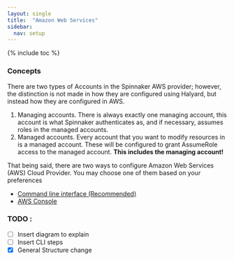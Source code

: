 ```yaml
---
layout: single
title:  "Amazon Web Services"
sidebar:
  nav: setup
---
```


{% include toc %}

### Concepts

There are two types of Accounts in the Spinnaker AWS provider; however, the
distinction is not made in how they are configured using Halyard, but instead
how they are configured in AWS.

1. Managing accounts. There is always exactly one managing account, this
   account is what Spinnaker authenticates as, and if necessary, assumes roles
   in the managed accounts.
2. Managed accounts. Every account that you want to modify resources in is a
   managed account. These will be configured to grant AssumeRole access to the
   managed account. __This includes the managing account!__


That being said, there are two ways to configure Amazon Web Services (AWS) Cloud Provider. You may choose one of them based on your preferences

* [Command line interface (Recommended)](/setup/install/providers/aws/aws-cli/)
* [AWS Console](/setup/install/providers/aws/aws-console/)


### TODO :
- [ ] Insert diagram to explain
- [ ] Insert CLI steps
- [x] General Structure change